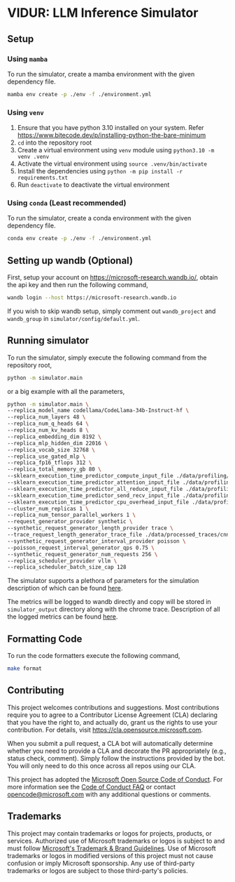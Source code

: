 # VIDUR: LLM Inference Simulator

## Setup

### Using `mamba`

To run the simulator, create a mamba environment with the given dependency file.

```sh
mamba env create -p ./env -f ./environment.yml
```

### Using `venv`

1. Ensure that you have python 3.10 installed on your system. Refer <https://www.bitecode.dev/p/installing-python-the-bare-minimum>
2. `cd` into the repository root
3. Create a virtual environment using `venv` module using `python3.10 -m venv .venv`
4. Activate the virtual environment using `source .venv/bin/activate`
5. Install the dependencies using `python -m pip install -r requirements.txt`
6. Run `deactivate` to deactivate the virtual environment

### Using `conda` (Least recommended)

To run the simulator, create a conda environment with the given dependency file.

```sh
conda env create -p ./env -f ./environment.yml
```

## Setting up wandb (Optional)

First, setup your account on <https://microsoft-research.wandb.io/>, obtain the api key and then run the following command,

```sh
wandb login --host https://microsoft-research.wandb.io
```

If you wish to skip wandb setup, simply comment out `wandb_project` and `wandb_group` in `simulator/config/default.yml`.

## Running simulator

To run the simulator, simply execute the following command from the repository root,

```sh
python -m simulator.main
```

or a big example with all the parameters,

```sh
python -m simulator.main \
--replica_model_name codellama/CodeLlama-34b-Instruct-hf \
--replica_num_layers 48 \
--replica_num_q_heads 64 \
--replica_num_kv_heads 8 \
--replica_embedding_dim 8192 \
--replica_mlp_hidden_dim 22016 \
--replica_vocab_size 32768 \
--replica_use_gated_mlp \
--replica_fp16_tflops 312 \
--replica_total_memory_gb 80 \
--sklearn_execution_time_predictor_compute_input_file ./data/profiling/a100/mlp.csv \
--sklearn_execution_time_predictor_attention_input_file ./data/profiling/a100/mixed_attention.csv \
--sklearn_execution_time_predictor_all_reduce_input_file ./data/profiling/a100/all_reduce.csv \
--sklearn_execution_time_predictor_send_recv_input_file ./data/profiling/a100/p2p_intra_node.csv \
--sklearn_execution_time_predictor_cpu_overhead_input_file ./data/profiling/a100/cpu_overheads.csv \
--cluster_num_replicas 1 \
--replica_num_tensor_parallel_workers 1 \
--request_generator_provider synthetic \
--synthetic_request_generator_length_provider trace \
--trace_request_length_generator_trace_file ./data/processed_traces/cnn_dailymail_stats_llama2_tokenizer.csv \
--synthetic_request_generator_interval_provider poisson \
--poisson_request_interval_generator_qps 0.75 \
--synthetic_request_generator_num_requests 256 \
--replica_scheduler_provider vllm \
--replica_scheduler_batch_size_cap 128
```

The simulator supports a plethora of parameters for the simulation description of which can be found [here](docs/simulator_params.md).

The metrics will be logged to wandb directly and copy will be stored in `simulator_output` directory along with the chrome trace. Description of all the logged metrics can be found [here](docs/simulator_metrics.md).

## Formatting Code

To run the code formatters execute the following command,

```sh
make format
```


## Contributing

This project welcomes contributions and suggestions.  Most contributions require you to agree to a
Contributor License Agreement (CLA) declaring that you have the right to, and actually do, grant us
the rights to use your contribution. For details, visit https://cla.opensource.microsoft.com.

When you submit a pull request, a CLA bot will automatically determine whether you need to provide
a CLA and decorate the PR appropriately (e.g., status check, comment). Simply follow the instructions
provided by the bot. You will only need to do this once across all repos using our CLA.

This project has adopted the [Microsoft Open Source Code of Conduct](https://opensource.microsoft.com/codeofconduct/).
For more information see the [Code of Conduct FAQ](https://opensource.microsoft.com/codeofconduct/faq/) or
contact [opencode@microsoft.com](mailto:opencode@microsoft.com) with any additional questions or comments.

## Trademarks

This project may contain trademarks or logos for projects, products, or services. Authorized use of Microsoft 
trademarks or logos is subject to and must follow 
[Microsoft's Trademark & Brand Guidelines](https://www.microsoft.com/en-us/legal/intellectualproperty/trademarks/usage/general).
Use of Microsoft trademarks or logos in modified versions of this project must not cause confusion or imply Microsoft sponsorship.
Any use of third-party trademarks or logos are subject to those third-party's policies.
